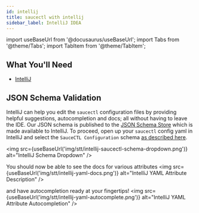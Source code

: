 ```yaml
---
id: intellij
title: saucectl with intellij
sidebar_label: IntelliJ IDEA
---
```


import useBaseUrl from '@docusaurus/useBaseUrl';
import Tabs from '@theme/Tabs';
import TabItem from '@theme/TabItem';

## What You'll Need

* [IntelliJ](https://www.jetbrains.com/idea/)

## JSON Schema Validation

IntelliJ can help you edit the `saucectl` configuration files by providing helpful suggestions, autocompletion and docs; all without having to leave the IDE.
Our JSON schema is published to the [JSON Schema Store](https://www.schemastore.org/json/) which is made available to IntelliJ.
To proceed, open up your `saucectl` config yaml in IntelliJ and select the `SauceCTL Configuration` schema [as described here](https://www.jetbrains.com/help/idea/json.html#ws_json_using_schemas).

<img src={useBaseUrl('img/stt/intellij-saucectl-schema-dropdown.png')} alt="IntelliJ Schema Dropdown" />

You should now be able to see the docs for various attributes
<img src={useBaseUrl('img/stt/intellij-yaml-docs.png')} alt="IntelliJ YAML Attribute Description" />

and have autocompletion ready at your fingertips!
<img src={useBaseUrl('img/stt/intellij-yaml-autocomplete.png')} alt="IntelliJ YAML Attribute Autocompletion" />
